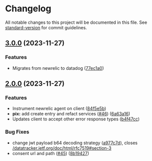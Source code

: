 # Changelog

All notable changes to this project will be documented in this file. See [standard-version](https://github.com/conventional-changelog/standard-version) for commit guidelines.

## [3.0.0](https://github.com/stone-payments/merchant-go-stone-openbank/compare/v2.0.0...v3.0.0) (2023-11-27)


### Features

* Migrates from newrelic to datadog ([77ec1a0](https://github.com/stone-payments/merchant-go-stone-openbank/commit/77ec1a07a69e09a02c94d457397ac9b7e233f9ba))

## [2.0.0](https://github.com/stone-payments/merchant-go-stone-openbank/compare/v1.2.0...v2.0.0) (2023-11-27)


### Features

* Instrument newrelic agent on client ([84f5e5b](https://github.com/stone-payments/merchant-go-stone-openbank/commit/84f5e5b97c706b07c7cba26f329b539e41423ec9))
* **pix:** add create entry and refact services ([#46](https://github.com/stone-payments/merchant-go-stone-openbank/issues/46)) ([6a63a16](https://github.com/stone-payments/merchant-go-stone-openbank/commit/6a63a16ed86c43a92e25417413bad3c298ef46ce))
* Updates client to accept other error response types ([b4f47cc](https://github.com/stone-payments/merchant-go-stone-openbank/commit/b4f47cc1b2f8baa23c0029497f7cbedf03e72b4d))


### Bug Fixes

* change jwt payload b64 decoding strategy ([a977c7d](https://github.com/stone-payments/merchant-go-stone-openbank/commit/a977c7db00d93bd49492d790f273ab9892a9c002)), closes [/datatracker.ietf.org/doc/html/rfc7519#section-3](https://github.com/stone-payments//datatracker.ietf.org/doc/html/rfc7519/issues/section-3)
* consent url and path ([#45](https://github.com/stone-payments/merchant-go-stone-openbank/issues/45)) ([8b19427](https://github.com/stone-payments/merchant-go-stone-openbank/commit/8b1942754bdd83b62c36ae490dfbd1837a95f53a))
